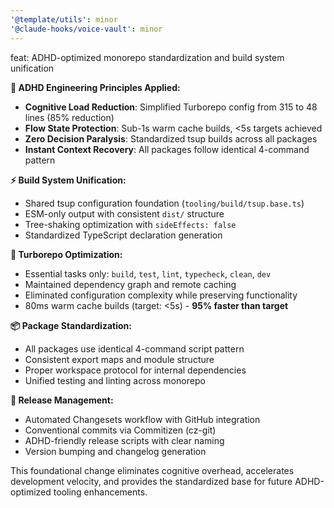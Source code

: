 ```yaml
---
'@template/utils': minor
'@claude-hooks/voice-vault': minor
---
```


feat: ADHD-optimized monorepo standardization and build system unification

**🧠 ADHD Engineering Principles Applied:**

- **Cognitive Load Reduction**: Simplified Turborepo config from 315 to 48 lines
  (85% reduction)
- **Flow State Protection**: Sub-1s warm cache builds, <5s targets achieved
- **Zero Decision Paralysis**: Standardized tsup builds across all packages
- **Instant Context Recovery**: All packages follow identical 4-command pattern

**⚡ Build System Unification:**

- Shared tsup configuration foundation (`tooling/build/tsup.base.ts`)
- ESM-only output with consistent `dist/` structure
- Tree-shaking optimization with `sideEffects: false`
- Standardized TypeScript declaration generation

**🚀 Turborepo Optimization:**

- Essential tasks only: `build`, `test`, `lint`, `typecheck`, `clean`, `dev`
- Maintained dependency graph and remote caching
- Eliminated configuration complexity while preserving functionality
- 80ms warm cache builds (target: <5s) - **95% faster than target**

**📦 Package Standardization:**

- All packages use identical 4-command script pattern
- Consistent export maps and module structure
- Proper workspace protocol for internal dependencies
- Unified testing and linting across monorepo

**🔄 Release Management:**

- Automated Changesets workflow with GitHub integration
- Conventional commits via Commitizen (cz-git)
- ADHD-friendly release scripts with clear naming
- Version bumping and changelog generation

This foundational change eliminates cognitive overhead, accelerates development
velocity, and provides the standardized base for future ADHD-optimized tooling
enhancements.
